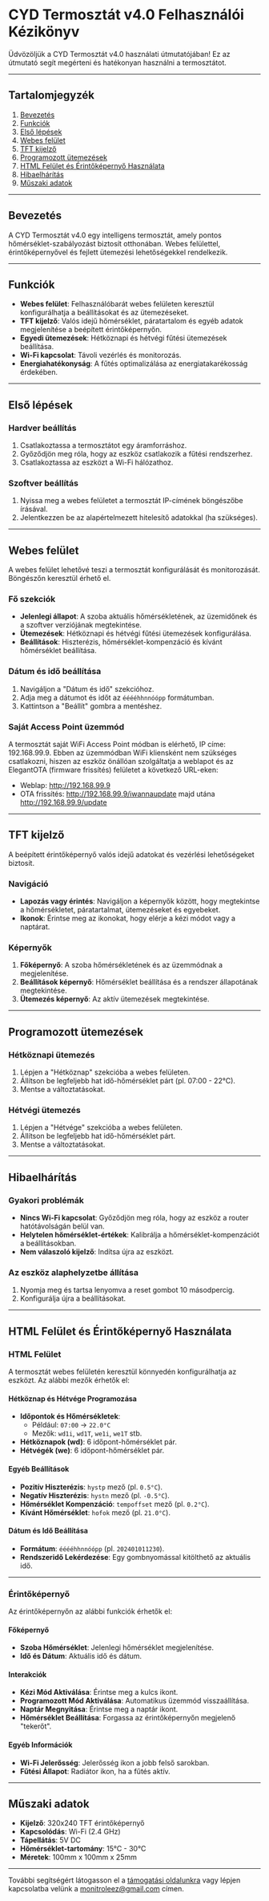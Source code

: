 # CYD Termosztát v4.0 Felhasználói Kézikönyv

Üdvözöljük a CYD Termosztát v4.0 használati útmutatójában! Ez az útmutató segít megérteni és hatékonyan használni a termosztátot.

---

## Tartalomjegyzék
1. [Bevezetés](#bevezetés)
2. [Funkciók](#funkciók)
3. [Első lépések](#első-lépések)
4. [Webes felület](#webes-felület)
5. [TFT kijelző](#tft-kijelző)
6. [Programozott ütemezések](#programozott-ütemezések)
7. [HTML Felület és Érintőképernyő Használata](#html-felület-és-érintőképernyő-használata)
8. [Hibaelhárítás](#hibaelhárítás)
9. [Műszaki adatok](#műszaki-adatok)

---

## Bevezetés

A CYD Termosztát v4.0 egy intelligens termosztát, amely pontos hőmérséklet-szabályozást biztosít otthonában. Webes felülettel, érintőképernyővel és fejlett ütemezési lehetőségekkel rendelkezik.

---

## Funkciók

- **Webes felület**: Felhasználóbarát webes felületen keresztül konfigurálhatja a beállításokat és az ütemezéseket.
- **TFT kijelző**: Valós idejű hőmérséklet, páratartalom és egyéb adatok megjelenítése a beépített érintőképernyőn.
- **Egyedi ütemezések**: Hétköznapi és hétvégi fűtési ütemezések beállítása.
- **Wi-Fi kapcsolat**: Távoli vezérlés és monitorozás.
- **Energiahatékonyság**: A fűtés optimalizálása az energiatakarékosság érdekében.

---

## Első lépések

### Hardver beállítás
1. Csatlakoztassa a termosztátot egy áramforráshoz.
2. Győződjön meg róla, hogy az eszköz csatlakozik a fűtési rendszerhez.
3. Csatlakoztassa az eszközt a Wi-Fi hálózathoz.

### Szoftver beállítás
1. Nyissa meg a webes felületet a termosztát IP-címének böngészőbe írásával.
2. Jelentkezzen be az alapértelmezett hitelesítő adatokkal (ha szükséges).

---

## Webes felület

A webes felület lehetővé teszi a termosztát konfigurálását és monitorozását. Böngészőn keresztül érhető el.

### Fő szekciók
- **Jelenlegi állapot**: A szoba aktuális hőmérsékletének, az üzemidőnek és a szoftver verziójának megtekintése.
- **Ütemezések**: Hétköznapi és hétvégi fűtési ütemezések konfigurálása.
- **Beállítások**: Hiszterézis, hőmérséklet-kompenzáció és kívánt hőmérséklet beállítása.

### Dátum és idő beállítása
1. Navigáljon a "Dátum és idő" szekcióhoz.
2. Adja meg a dátumot és időt az `ééééhhnnóópp` formátumban.
3. Kattintson a "Beállít" gombra a mentéshez.

### Saját Access Point üzemmód

A termosztát saját WiFi Access Point módban is elérhető, IP címe: 192.168.99.9. Ebben az üzemmódban WiFi kliensként nem szükséges csatlakozni, hiszen az eszköz önállóan szolgáltatja a weblapot és az ElegantOTA (firmware frissítés) felületet a következő URL-eken:
- Weblap: http://192.168.99.9
- OTA frissítés: http://192.168.99.9/iwannaupdate majd utána http://192.168.99.9/update

---

## TFT kijelző

A beépített érintőképernyő valós idejű adatokat és vezérlési lehetőségeket biztosít.

### Navigáció
- **Lapozás vagy érintés**: Navigáljon a képernyők között, hogy megtekintse a hőmérsékletet, páratartalmat, ütemezéseket és egyebeket.
- **Ikonok**: Érintse meg az ikonokat, hogy elérje a kézi módot vagy a naptárat.

### Képernyők
1. **Főképernyő**: A szoba hőmérsékletének és az üzemmódnak a megjelenítése.
2. **Beállítások képernyő**: Hőmérséklet beállítása és a rendszer állapotának megtekintése.
3. **Ütemezés képernyő**: Az aktív ütemezések megtekintése.

---

## Programozott ütemezések

### Hétköznapi ütemezés
1. Lépjen a "Hétköznap" szekcióba a webes felületen.
2. Állítson be legfeljebb hat idő-hőmérséklet párt (pl. 07:00 - 22°C).
3. Mentse a változtatásokat.

### Hétvégi ütemezés
1. Lépjen a "Hétvége" szekcióba a webes felületen.
2. Állítson be legfeljebb hat idő-hőmérséklet párt.
3. Mentse a változtatásokat.

---

## Hibaelhárítás

### Gyakori problémák
- **Nincs Wi-Fi kapcsolat**: Győződjön meg róla, hogy az eszköz a router hatótávolságán belül van.
- **Helytelen hőmérséklet-értékek**: Kalibrálja a hőmérséklet-kompenzációt a beállításokban.
- **Nem válaszoló kijelző**: Indítsa újra az eszközt.

### Az eszköz alaphelyzetbe állítása
1. Nyomja meg és tartsa lenyomva a reset gombot 10 másodpercig.
2. Konfigurálja újra a beállításokat.

---

## HTML Felület és Érintőképernyő Használata

### HTML Felület

A termosztát webes felületén keresztül könnyedén konfigurálhatja az eszközt. Az alábbi mezők érhetők el:

#### **Hétköznap és Hétvége Programozása**
- **Időpontok és Hőmérsékletek**: 
  - Például: `07:00` -> `22.0°C`
  - Mezők: `wd1i`, `wd1T`, `we1i`, `we1T` stb.
- **Hétköznapok (wd)**: 6 időpont-hőmérséklet pár.
- **Hétvégék (we)**: 6 időpont-hőmérséklet pár.

#### **Egyéb Beállítások**
- **Pozitív Hiszterézis**: `hystp` mező (pl. `0.5°C`).
- **Negatív Hiszterézis**: `hystn` mező (pl. `-0.5°C`).
- **Hőmérséklet Kompenzáció**: `tempoffset` mező (pl. `0.2°C`).
- **Kívánt Hőmérséklet**: `hofok` mező (pl. `21.0°C`).

#### **Dátum és Idő Beállítása**
- **Formátum**: `ééééhhnnóópp` (pl. `202401011230`).
- **Rendszeridő Lekérdezése**: Egy gombnyomással kitölthető az aktuális idő.

---

### Érintőképernyő

Az érintőképernyőn az alábbi funkciók érhetők el:

#### **Főképernyő**
- **Szoba Hőmérséklet**: Jelenlegi hőmérséklet megjelenítése.
- **Idő és Dátum**: Aktuális idő és dátum.

#### **Interakciók**
- **Kézi Mód Aktiválása**: Érintse meg a kulcs ikont.
- **Programozott Mód Aktiválása**: Automatikus üzemmód visszaállítása.
- **Naptár Megnyitása**: Érintse meg a naptár ikont.
- **Hőmérséklet Beállítása**: Forgassa az érintőképernyőn megjelenő "tekerőt".

#### **Egyéb Információk**
- **Wi-Fi Jelerősség**: Jelerősség ikon a jobb felső sarokban.
- **Fűtési Állapot**: Radiátor ikon, ha a fűtés aktív.

---

## Műszaki adatok

- **Kijelző**: 320x240 TFT érintőképernyő
- **Kapcsolódás**: Wi-Fi (2.4 GHz)
- **Tápellátás**: 5V DC
- **Hőmérséklet-tartomány**: 15°C - 30°C
- **Méretek**: 100mm x 100mm x 25mm

---

További segítségért látogasson el a [támogatási oldalunkra](#) vagy lépjen kapcsolatba velünk a monitroleez@gmail.com címen.
